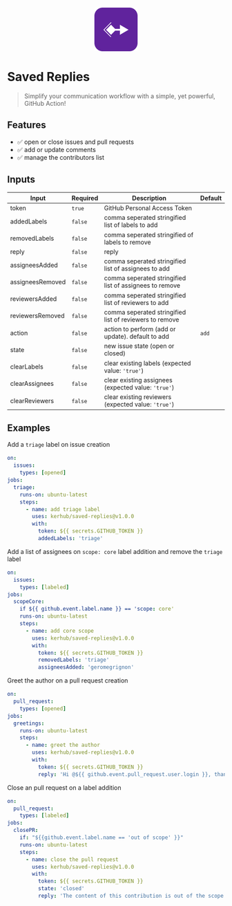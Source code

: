 <p align="center">
 <img width="20%" height="20%" src="./logo.svg" alt="project logo">
</p>

# Saved Replies
> Simplify your communication workflow with a simple, yet powerful, GitHub Action!


## Features

- ✅ open or close issues and pull requests
- ✅ add or update comments
- ✅ manage the contributors list


## Inputs

| Input                 | Required                      | Description                                                  | Default                                                                |
| ---------------------- | ------------------------- | ------------------------------------------------------------ | ---------------------------------------------------------------------- |
| token                  | `true`                  | GitHub Personal Access Token                                   |                                            |
| addedLabels            | `false`                 | comma seperated stringified list of labels to add              |                                                                |
| removedLabels          | `false`                 | comma seperated stringified of labels to remove                | 
| reply                  | `false`                 | reply                                                          | 
| assigneesAdded         | `false`                 | comma seperated stringified list of assignees to add           | 
| assigneesRemoved       | `false`                 | comma seperated stringified list of assignees to remove        | 
| reviewersAdded         | `false`                 | comma seperated stringified list of reviewers to add           | 
| reviewersRemoved       | `false`                 | comma seperated stringified list of reviewers to remove        | 
| action                 | `false`                 | action to perform (add or update). default to add              | `add`
| state                  | `false`                 | new issue state (open or closed)                               | 
| clearLabels            | `false`                 | clear existing labels (expected value: `'true'`)                                          | 
| clearAssignees         | `false`                 | clear existing assignees (expected value: `'true'`)                                     | 
| clearReviewers         | `false`                 | clear existing reviewers (expected value: `'true'`)                                       | 


## Examples

Add a `triage` label on issue creation

```yaml
on:
  issues:
    types: [opened]
jobs:
  triage:
    runs-on: ubuntu-latest
    steps:
      - name: add triage label
        uses: kerhub/saved-replies@v1.0.0
        with:
          token: ${{ secrets.GITHUB_TOKEN }}
          addedLabels: 'triage'
```

Add a list of assignees on `scope: core` label addition and remove the `triage` label

```yaml
on:
  issues:
    types: [labeled]
jobs:
  scopeCore:
    if ${{ github.event.label.name }} == 'scope: core'
    runs-on: ubuntu-latest
    steps:
      - name: add core scope
        uses: kerhub/saved-replies@v1.0.0
        with:
          token: ${{ secrets.GITHUB_TOKEN }}
          removedLabels: 'triage'
          assigneesAdded: 'geromegrignon'
```

Greet the author on a pull request creation

```yaml
on:
  pull_request:
    types: [opened]
jobs:
  greetings:
    runs-on: ubuntu-latest
    steps:
      - name: greet the author
        uses: kerhub/saved-replies@v1.0.0
        with:
          token: ${{ secrets.GITHUB_TOKEN }}
          reply: 'Hi @${{ github.event.pull_request.user.login }}, thanks for contributing to this project!'
```

Close an pull request on a label addition

```yaml
on:
  pull_request:
    types: [labeled]
jobs:
  closePR:
    if: "${{github.event.label.name == 'out of scope' }}"
    runs-on: ubuntu-latest
    steps:
      - name: close the pull request
        uses: kerhub/saved-replies@v1.0.0
        with:
          token: ${{ secrets.GITHUB_TOKEN }}
          state: 'closed'
          reply: 'The content of this contribution is out of the scope of the project'
```
